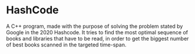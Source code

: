 # HashCode
A C++ program, made with the purpose of solving the problem stated by Google in the 2020 Hashcode.
It tries to find the most optimal sequence of books and libraries that have to be read, in order to get the biggest number of best books scanned in the targeted time-span.
